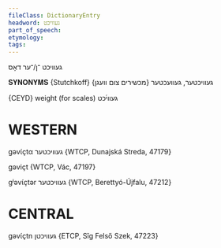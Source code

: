 ```yaml
---
fileClass: DictionaryEntry
headword: געוויכט
part_of_speech: 
etymology: 
tags: 
---
```

געוויכט
־ן/־ער
דאָס

𝐒𝐘𝐍𝐎𝐍𝐘𝐌𝐒 {Stutchkoff}
געוויכטער, געוועכטער {מכשירים צום וועגן}

{CEYD}
weight (for scales) געווי֜כט

WESTERN
========

gəvɩ́çtα געוויכטער {WTCP, Dunajská Streda, 47179}

gəviçt {WTCP, Vác, 47197}

gʲəvɩ́çtər געוויכטער {WTCP, Berettyó-Újfalu, 47212}

CENTRAL
========

gəvɩ́çtn געוויכטן {ETCP, Sîg Felső Szek, 47223}